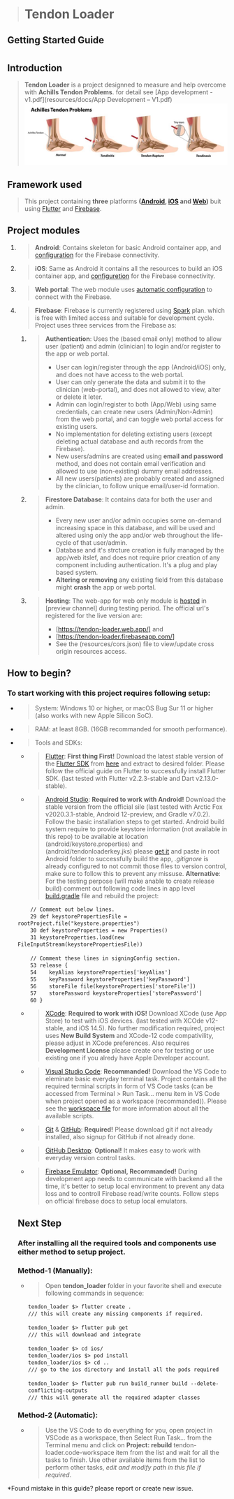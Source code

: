 > # Tendon Loader
## Getting Started Guide
#
## Introduction
> **Tendon Loader** is a project designned to measure and help overcome with **Achills Tendon Problems**. for detail see [App development - v1.pdf](resources/docs/App Development – V1.pdf)
![Achills Tendon Problems](resources/images/achills-tendon-problems.png)
## Framework used
> This project containing **three** platforms **([Android](https://flutter.dev/docs/get-started/flutter-for/android-devs), [iOS](https://flutter.dev/docs/get-started/flutter-for/ios-devs) and [Web](https://flutter.dev/docs/get-started/flutter-for/web-devs))** buit using [Flutter](https://flutter.dev/) and [Firebase](https://console.firebase.google.com/project/tendon-loader/overview).
## Project modules
1. > **Android**: Contains skeleton for basic Android container app, and [configuration](https://console.firebase.google.com/project/tendon-loader/settings/general/android:ca.ubc.tendon_loader) for the Firebase connectivity.
2. > **iOS**: Same as Android it contains all the resources to build an iOS container app, and [configuretion](https://console.firebase.google.com/project/tendon-loader/settings/general/ios:ca.ubc.tendonLoader) for the Firebase connectivity.
3. > **Web portal**: The web module uses [automatic configuration](https://firebase.google.com/docs/hosting/reserved-urls?authuser=0) to connect with the Firebase.
4. > **Firebase**: Firebase is currently registered using [Spark](https://firebase.google.com/pricing?authuser=0) plan. which is free with limited access and suitable for development cycle. Project uses three services from the Firebase as:
    1. > **Authentication**: Uses the (based email only) method to allow user (patient) and admin (clinician) to login and/or register to the app or web portal.
       > * User can login/register through the app (Android/iOS) only, and does not have access to the web portal.
       > * User can only generate the data and submit it to the clinician (web-portal), and does not allowed to view, alter or delete it leter.
       > * Admin can login/register to both (App/Web) using same credentials, can create new users (Admin/Non-Admin) from the web portal, and can toggle web portal access for existing users.
       > * No implementation for deleting extisting users (except deleting actual database and auth records from the Firebase).
       > * New users/admins are created using **email and password** method, and does not contain email verification and allowed to use (non-existing) dummy email addresses.
       > * All new users(patients) are probably created and assigned by the clinician, to follow unique email/user-id formation.
    2. > **Firestore Database**: It contains data for both the user and admin.
       > * Every new user and/or admin occupies some on-demand increasing space in this database, and will be used and altered using only the app and/or web throughout the life-cycle of that user/admin.
       > * Database and it's strcture creation is fully managed by the app/web itslef, and does not require prior creation of any component including authentication. It's a plug and play based system.
       > * **Altering or removing** any existing field from this database might **crash** the app or web portal.

    3. > **Hosting**: The web-app for web only module is [hosted](https://console.firebase.google.com/project/tendon-loader/hosting/sites) in [preview channel] during testing period. The official url's registered for the live version are:
       > * [https://tendon-loader.web.app/] and
       > * [https://tendon-loader.firebaseapp.com/]
       > * See the (resources/cors.json) file to view/update cross origin resources access.
## How to begin?
### To start working with this project requires following setup:
* > System: Windows 10 or higher, or macOS Bug Sur 11 or higher (also works with new Apple Silicon SoC).
* > RAM: at least 8GB. (16GB recommanded for smooth performance).
* > Tools and SDKs:
   * > [Flutter](https://flutter.dev/): **First thing First!** Download the latest stable version of the [Flutter SDK](https://flutter.dev/docs/get-started/install) from [here](https://flutter.dev/docs/get-started/install) and extract to desired folder. Please follow the official guide on Flutter to successfully install Flutter SDK. (last tested with Flutter v2.2.3-stable and Dart v2.13.0-stable).
   * > [Android Studio](https://developer.android.com/studio): **Required to work with Android!** Download the stable version from the official sile (last tested with Arctic Fox v2020.3.1-stable, Android 12-preview, and Gradle v7.0.2). Follow the basic installation steps to get started.  Android build system require to provide keystore information (not available in this repo) to be available at location (android/keystore.properties) and (android/tendonloaderkey.jks) please [get it](mailto:mitulvaghmashi@gmail.com) and paste in root Android folder to successfully build the app, *.gitignore* is already configured to not commit those files to version control, make sure to follow this to prevent any missuse. **Alternative**: For the testing perpose (will make anable to create release build) comment out following code lines in app level [build.gradle](android/app/build.gradle) file and rebuild the project:
    ```Gradle
        // Comment out below lines.
        29 def keystorePropertiesFile = rootProject.file("keystore.properties")
        30 def keystoreProperties = new Properties()
        31 keystoreProperties.load(new FileInputStream(keystorePropertiesFile))

        // Comment these lines in signingConfig section.
        53 release {
        54    keyAlias keystoreProperties['keyAlias']
        55    keyPassword keystoreProperties['keyPassword']
        56    storeFile file(keystoreProperties['storeFile'])
        57    storePassword keystoreProperties['storePassword']
        60 }
    ```
   * > [XCode](https://apps.apple.com/us/app/xcode/id497799835?mt=12): **Required to work with iOS!** Download XCode (use App Store) to test with iOS devices. (last tested with XCOde v12-stable, and iOS 14.5). No further modification required, project uses **New Build System** and XCode-12 code compativility, please adjust in XCode preferences. Also requires **Development License** please create one for testing or use existing one if you alredy have Apple Developer account.
   * > [Visual Studio Code](https://code.visualstudio.com/): **Recommanded!** Download the VS Code to eleminate basic everyday terminal task. Project contains all the required terminal scripts in form of VS Code tasks (can be accessed from Terminal > Run Task... menu item in VS Code when project opened as a workspace (recommanded)). Please see the [workspace file](tendon-loader.code-workspace) for more information about all the available scripts.
   * > [Git](https://git-scm.com/) & [GitHub](https://github.com/): **Required!** Please download git if not already installed, also signup for GitHub if not already done.
   * > [GitHub Desktop](https://desktop.github.com/): **Optional!** It makes easy to work with everyday version control tasks.
   * > [Firebase Emulator](https://firebase.google.com/docs/emulator-suite): **Optional, Recommanded!** During development app needs to communicate with backend all the time, it's better to setup local environment to prevent any data loss and to controll Firebase read/write counts. Follow steps on official firebase docs to setup local emulators.
  ## Next Step
  ### After installing all the required tools and components use either method to setup project.
    ### **Method-1 (Manually)**:
    * > Open **tendon_loader** folder in your favorite shell and execute following commands in sequence:
        ```Shell
        tendon_loader $> flutter create .
        /// this will create any missing components if required.

        tendon_loader $> flutter pub get
        /// this will download and integrate

        tendon_loader $> cd ios/
        tendon_loader/ios $> pod install
        tendon_loader/ios $> cd ..
        /// go to the ios directory and install all the pods required

        tendon_loader $> flutter pub run build_runner build --delete-conflicting-outputs
        /// this will generate all the required adapter classes
        ```
    ### **Method-2 (Automatic)**:
    * > Use the VS Code to do everything for you, open project in VSCode as a workspace, then Select Run Task... from the Terminal menu and click on **Project: rebuild** tendon-loader.code-workspace item from the list and wait for all the tasks to finish. Use other available items from the list to  perform other tasks, *edit and modify path in this file if required*.

*Found mistake in this guide? please report or create new issue.
